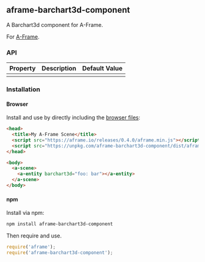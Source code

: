 ## aframe-barchart3d-component

A Barchart3d component for A-Frame.

For [A-Frame](https://aframe.io).

### API

| Property | Description | Default Value |
| -------- | ----------- | ------------- |
|          |             |               |

### Installation

#### Browser

Install and use by directly including the [browser files](dist):

```html
<head>
  <title>My A-Frame Scene</title>
  <script src="https://aframe.io/releases/0.4.0/aframe.min.js"></script>
  <script src="https://unpkg.com/aframe-barchart3d-component/dist/aframe-barchart3d-component.min.js"></script>
</head>

<body>
  <a-scene>
    <a-entity barchart3d="foo: bar"></a-entity>
  </a-scene>
</body>
```

<!-- If component is accepted to the Registry, uncomment this. -->
<!--
Or with [angle](https://npmjs.com/package/angle/), you can install the proper
version of the component straight into your HTML file, respective to your
version of A-Frame:

```sh
angle install aframe-barchart3d-component
```
-->

#### npm

Install via npm:

```bash
npm install aframe-barchart3d-component
```

Then require and use.

```js
require('aframe');
require('aframe-barchart3d-component');
```
